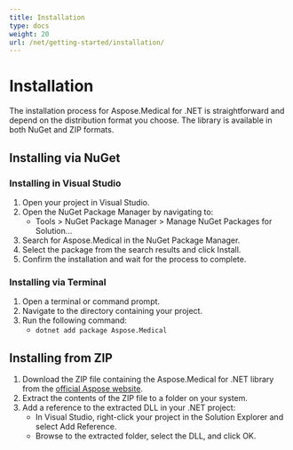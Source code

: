 ```yaml
---
title: Installation
type: docs
weight: 20
url: /net/getting-started/installation/
---
```


# Installation

The installation process for Aspose.Medical for .NET is straightforward and depend on the distribution format you choose. The library is available in both NuGet and ZIP formats.

## Installing via NuGet

### Installing in Visual Studio

1. Open your project in Visual Studio.
2. Open the NuGet Package Manager by navigating to:
   - Tools > NuGet Package Manager > Manage NuGet Packages for Solution...
3. Search for Aspose.Medical in the NuGet Package Manager.
4. Select the package from the search results and click Install.
5. Confirm the installation and wait for the process to complete.

### Installing via Terminal

1. Open a terminal or command prompt.
2. Navigate to the directory containing your project.
3. Run the following command:
   - `dotnet add package Aspose.Medical`



## Installing from ZIP

1. Download the ZIP file containing the Aspose.Medical for .NET library from the [official Aspose website](https://releases.aspose.com/medical/net/).
2. Extract the contents of the ZIP file to a folder on your system.
3. Add a reference to the extracted DLL in your .NET project:
   - In Visual Studio, right-click your project in the Solution Explorer and select Add Reference.
   - Browse to the extracted folder, select the DLL, and click OK.

